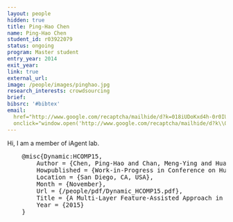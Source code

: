 ```yaml
---
layout: people
hidden: true
title: Ping-Hao Chen
name: Ping-Hao Chen
student_id: r03922079
status: ongoing
program: Master student
entry_year: 2014
exit_year: 
link: true
external_url: 
image: /people/images/pinghao.jpg
research_interests: crowdsourcing
brief: 
bibsrc: '#bibtex'
email:
  href="http://www.google.com/recaptcha/mailhide/d?k=018iUDoKxd4h-0r0IU4sXpyw==&amp;c=NQwDT3XL9yTmyXhJ_ykzq9cgQ50OVfHy0W9uPS-fu44=" 
  onclick="window.open('http://www.google.com/recaptcha/mailhide/d?k\\075018iUDoKxd4h-0r0IU4sXpyw\\75\\75\\46c\\75NQwDT3XL9yTmyXhJ_ykzq9cgQ50OVfHy0W9uPS-fu44\\075', '', 'toolbar=0,scrollbars=0,location=0,statusbar=0,menubar=0,resizable=0,width=500,height=300'); return false;"---
---
```


Hi, I am a member of iAgent lab.

<pre id="bibtex">
	@misc{Dynamic:HCOMP15,
		Author = {Chen, Ping-Hao and Chan, Meng-Ying and Huang, Chi-Chia and Huang, Yi-Ching and Hsu, Jane Yung-jen},
		Howpublished = {Work-in-Progress in Conference on Human Computation \& Crowdsourcing},
		Location = {San Diego, CA, USA},
		Month = {November},
		Url = {/people/pdf/Dynamic_HCOMP15.pdf},
		Title = {A Multi-Layer Feature-Assisted Approach in Crowd-Labelling},
		Year = {2015}
	}
</pre>
